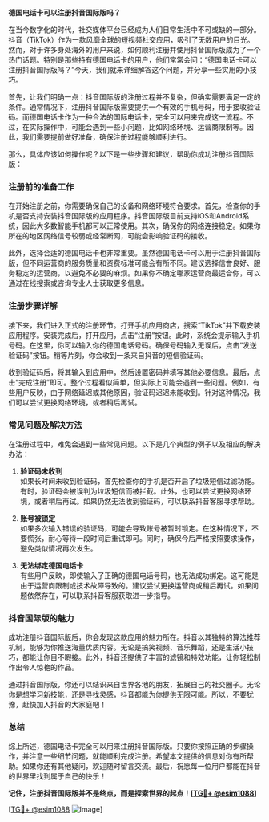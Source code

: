 **德国电话卡可以注册抖音国际版吗？**

在当今数字化的时代，社交媒体平台已经成为人们日常生活中不可或缺的一部分。抖音（TikTok）作为一款风靡全球的短视频社交应用，吸引了无数用户的目光。然而，对于许多身处海外的用户来说，如何顺利注册并使用抖音国际版成为了一个热门话题。特别是那些持有德国电话卡的用户，他们常常会问：“德国电话卡可以注册抖音国际版吗？”今天，我们就来详细解答这个问题，并分享一些实用的小技巧。

首先，让我们明确一点：抖音国际版的注册过程并不复杂，但确实需要满足一定的条件。通常情况下，注册抖音国际版需要提供一个有效的手机号码，用于接收验证码。而德国电话卡作为一种合法的国际电话卡，完全可以用来完成这一流程。不过，在实际操作中，可能会遇到一些小问题，比如网络环境、运营商限制等。因此，我们需要提前做好准备，确保注册过程能够顺利进行。

那么，具体应该如何操作呢？以下是一些步骤和建议，帮助你成功注册抖音国际版：

### 注册前的准备工作

在开始注册之前，你需要确保自己的设备和网络环境符合要求。首先，检查你的手机是否支持安装抖音国际版的应用程序。抖音国际版目前支持iOS和Android系统，因此大多数智能手机都可以正常使用。其次，确保你的网络连接稳定。如果你所在的地区网络信号较弱或经常断网，可能会影响验证码的接收。

此外，选择合适的德国电话卡也非常重要。虽然德国电话卡可以用于注册抖音国际版，但不同运营商的服务质量和资费标准可能会有所不同。建议选择信誉良好、服务稳定的运营商，以避免不必要的麻烦。如果你不确定哪家运营商最适合你，可以通过在线搜索或咨询专业人士获取更多信息。

### 注册步骤详解

接下来，我们进入正式的注册环节。打开手机应用商店，搜索“TikTok”并下载安装应用程序。安装完成后，打开应用，点击“注册”按钮。此时，系统会提示输入手机号码。在这里，你可以输入你的德国电话号码。确保号码输入无误后，点击“发送验证码”按钮。稍等片刻，你会收到一条来自抖音的短信验证码。

收到验证码后，将其输入到应用中，然后设置密码并填写其他必要信息。最后，点击“完成注册”即可。整个过程看似简单，但实际上可能会遇到一些问题。例如，有些用户反映，由于网络延迟或其他原因，验证码迟迟未能收到。针对这种情况，我们可以尝试更换网络环境，或者稍后再试。

### 常见问题及解决方法

在注册过程中，难免会遇到一些常见问题。以下是几个典型的例子以及相应的解决办法：

1. **验证码未收到**  
   如果长时间未收到验证码，首先检查你的手机是否开启了垃圾短信过滤功能。有时，验证码会被误判为垃圾短信而被拦截。此外，也可以尝试更换网络环境，或者稍后再试。如果仍然无法收到验证码，可以联系抖音客服寻求帮助。

2. **账号被锁定**  
   如果多次输入错误的验证码，可能会导致账号被暂时锁定。在这种情况下，不要慌张，耐心等待一段时间后重试即可。同时，确保今后严格按照要求操作，避免类似情况再次发生。

3. **无法绑定德国电话卡**  
   有些用户反映，即使输入了正确的德国电话号码，也无法成功绑定。这可能是由于运营商限制或技术故障导致的。建议尝试更换运营商或稍后再试。如果问题依然存在，可以联系抖音客服获取进一步指导。

### 抖音国际版的魅力

成功注册抖音国际版后，你会发现这款应用的魅力所在。抖音以其独特的算法推荐机制，能够为你推送海量优质内容。无论是搞笑视频、音乐舞蹈，还是生活小技巧，都能让你目不暇接。此外，抖音还提供了丰富的滤镜和特效功能，让你轻松制作出令人惊艳的作品。

通过抖音国际版，你还可以结识来自世界各地的朋友，拓展自己的社交圈子。无论你是想学习新技能，还是寻找灵感，抖音都能为你提供无限可能。所以，不要犹豫，赶快加入抖音的大家庭吧！

### 总结

综上所述，德国电话卡完全可以用来注册抖音国际版。只要你按照正确的步骤操作，并注意一些细节问题，就能顺利完成注册。希望本文提供的信息对你有所帮助。如果你还有其他疑问，欢迎随时留言交流。最后，祝愿每一位用户都能在抖音的世界里找到属于自己的快乐！

**记住，注册抖音国际版并不是终点，而是探索世界的起点！[[TG💪+ @esim1088](https://t.me/s/esim1088)]**

[[TG💪+ @esim1088](https://t.me/s/esim1088) ![Image](https://i.postimg.cc/4NQfJmqS/Snipaste-2025-05-13-00-14-12.png)]